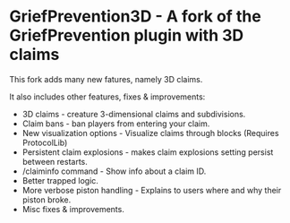 # GriefPrevention3D - A fork of the GriefPrevention plugin with 3D claims

This fork adds many new fatures, namely 3D claims.  

It also includes other features, fixes & improvements:  
- 3D claims - creature 3-dimensional claims and subdivisions.
- Claim bans - ban players from entering your claim.
- New visualization options - Visualize claims through blocks (Requires ProtocolLib)
- Persistent claim explosions - makes claim explosions setting persist between restarts.
- /claiminfo command - Show info about a claim ID.
- Better trapped logic.
- More verbose piston handling - Explains to users where and why their piston broke.
- Misc fixes & improvements.
